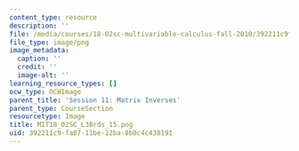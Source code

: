 ```yaml
---
content_type: resource
description: ''
file: /media/courses/18-02sc-multivariable-calculus-fall-2010/392211c9fa8711be12ba8b0c4c438191_MIT18_02SC_L3Brds_15.png
file_type: image/png
image_metadata:
  caption: ''
  credit: ''
  image-alt: ''
learning_resource_types: []
ocw_type: OCWImage
parent_title: 'Session 11: Matrix Inverses'
parent_type: CourseSection
resourcetype: Image
title: MIT18_02SC_L3Brds_15.png
uid: 392211c9-fa87-11be-12ba-8b0c4c438191
---
```

